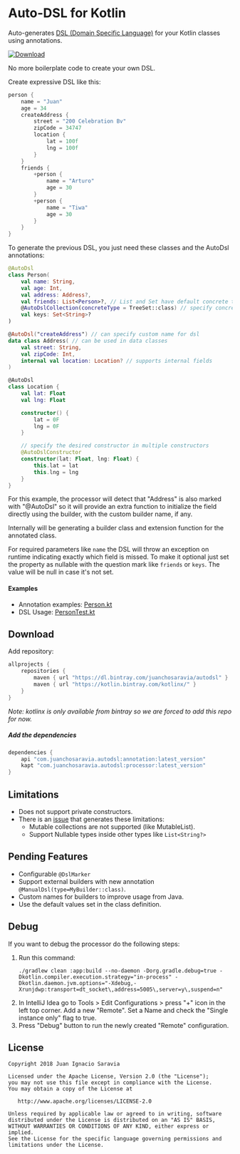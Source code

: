 # Auto-DSL for Kotlin
Auto-generates [DSL (Domain Specific Language)](https://en.wikipedia.org/wiki/Domain-specific_language) for your Kotlin classes using annotations.

[ ![Download](https://api.bintray.com/packages/juanchosaravia/autodsl/com.juanchosaravia.autodsl%3Aprocessor/images/download.svg) ](https://bintray.com/juanchosaravia/autodsl/com.juanchosaravia.autodsl%3Aprocessor/_latestVersion)

No more boilerplate code to create your own DSL. 

Create expressive DSL like this:
```kotlin
person {
    name = "Juan"
    age = 34
    createAddress {
        street = "200 Celebration Bv"
        zipCode = 34747
        location {
            lat = 100f
            lng = 100f
        }
    }
    friends {
        +person {
            name = "Arturo"
            age = 30
        }
        +person {
            name = "Tiwa"
            age = 30
        }
    }
}
```

To generate the previous DSL, you just need these classes and the AutoDsl annotations:
```kotlin
@AutoDsl
class Person(
    val name: String,
    val age: Int,
    val address: Address?,
    val friends: List<Person>?, // List and Set have default concrete types
    @AutoDslCollection(concreteType = TreeSet::class) // specify concrete type
    val keys: Set<String>?
)

@AutoDsl("createAddress") // can specify custom name for dsl
data class Address( // can be used in data classes
    val street: String,
    val zipCode: Int,
    internal val location: Location? // supports internal fields
)

@AutoDsl
class Location {
    val lat: Float
    val lng: Float

    constructor() {
        lat = 0F
        lng = 0F
    }

    // specify the desired constructor in multiple constructors
    @AutoDslConstructor
    constructor(lat: Float, lng: Float) {
        this.lat = lat
        this.lng = lng
    }
}
```

For this example, the processor will detect that "Address" is also marked with "@AutoDsl" 
so it will provide an extra function to initialize the field directly using the builder, 
with the custom builder name, if any.

Internally will be generating a builder class and extension function for the annotated class. 

For required parameters like `name` the DSL will throw an exception on runtime indicating exactly which field is missed.
To make it optional just set the property as nullable with the question mark like `friends` or `keys`. The value will be null in case it's not set.

#### Examples
- Annotation examples: [Person.kt](app/src/main/kotlin/com/autodsl/app/Person.kt)
- DSL Usage: [PersonTest.kt](app/src/test/kotlin/com/autodsl/app/PersonTest.kt)

## Download

Add repository:
```groovy
allprojects {
    repositories {
        maven { url "https://dl.bintray.com/juanchosaravia/autodsl" }
        maven { url "https://kotlin.bintray.com/kotlinx/" }
    }
}
```
*Note: kotlinx is only available from bintray so we are forced to add this repo for now.* 

##### Add the dependencies
```groovy
dependencies {
    api "com.juanchosaravia.autodsl:annotation:latest_version"
    kapt "com.juanchosaravia.autodsl:processor:latest_version"
}
```

## Limitations
* Does not support private constructors.
* There is an [issue](https://github.com/square/kotlinpoet/issues/236) that generates these limitations:
  * Mutable collections are not supported (like MutableList).
  * Support Nullable types inside other types like `List<String?>`

## Pending Features
* Configurable `@DslMarker`
* Support external builders with new annotation `@ManualDsl(type=MyBuilder::class)`.
* Custom names for builders to improve usage from Java.
* Use the default values set in the class definition.

## Debug
If you want to debug the processor do the following steps:

1. Run this command:
    ```text
    ./gradlew clean :app:build --no-daemon -Dorg.gradle.debug=true -Dkotlin.compiler.execution.strategy="in-process" -Dkotlin.daemon.jvm.options="-Xdebug,-Xrunjdwp:transport=dt_socket\,address=5005\,server=y\,suspend=n"
    ```
2. In IntelliJ Idea go to Tools > Edit Configurations > press "+" icon in the left top corner.
Add a new "Remote". Set a Name and check the "Single instance only" flag to true.
3. Press "Debug" button to run the newly created "Remote" configuration.

## License
        
    Copyright 2018 Juan Ignacio Saravia
    
    Licensed under the Apache License, Version 2.0 (the "License");
    you may not use this file except in compliance with the License.
    You may obtain a copy of the License at
    
       http://www.apache.org/licenses/LICENSE-2.0
    
    Unless required by applicable law or agreed to in writing, software
    distributed under the License is distributed on an "AS IS" BASIS,
    WITHOUT WARRANTIES OR CONDITIONS OF ANY KIND, either express or implied.
    See the License for the specific language governing permissions and
    limitations under the License.  